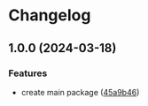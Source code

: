 # Changelog

## 1.0.0 (2024-03-18)


### Features

* create main package ([45a9b46](https://github.com/ludwig-f/node-zpl/commit/45a9b464120a5d88e07a66592d7c1df4466c0367))
